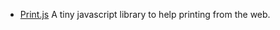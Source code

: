 - [Print.js](https://github.com/crabbly/Print.js)
  A tiny javascript library to help printing from the web.